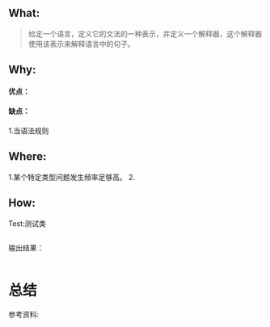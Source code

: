 ## What:
>给定一个语言，定义它的文法的一种表示，并定义一个解释器，这个解释器使用该表示来解释语言中的句子。


## Why:
#### 优点：


#### 缺点：
1.当语法规则

## Where:
1.某个特定类型问题发生频率足够高。
2.


## How:





Test:测试类
```java

```
输出结果：
```java

```



# 总结

参考资料:
